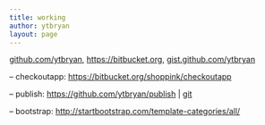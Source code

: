 ```yaml
---
title: working
author: ytbryan
layout: page
---
```

[github.com/ytbryan][1], <https://bitbucket.org>, [gist.github.com/ytbryan][2]

&#8211; checkoutapp: <https://bitbucket.org/shoppink/checkoutapp>

&#8211; publish: <https://github.com/ytbryan/publish> | [git][3]

&#8211; bootstrap: <http://startbootstrap.com/template-categories/all/>

 [1]: https://github.com/ytbryan?tab=repositories
 [2]: http://gist.github.com/ytbryan
 [3]: https://github.com/ytbryan/publish.git